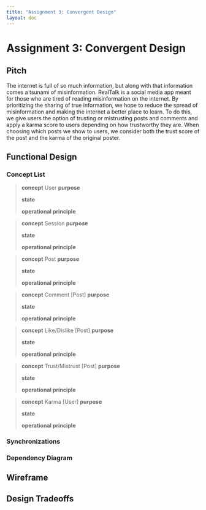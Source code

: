 ```yaml
---
title: "Assignment 3: Convergent Design"
layout: doc
---
```


# Assignment 3: Convergent Design

## Pitch
The internet is full of so much information, but along with that information comes a tsunami of misinformation. RealTalk is a social media app meant for those who are tired of reading misinformation on the internet. By prioritizing the sharing of true information, we hope to reduce the spread of misinformation and making the internet a better place to learn. To do this, we give users the option of trusting or mistrusting posts and comments and apply a karma score to users depending on how trustworthy they are. When choosing which posts we show to users, we consider both the trust score of the post and the karma of the original poster. 

## Functional Design

### Concept List

>**concept** User
>**purpose**
>
>**state**
>
>**operational principle**

>**concept** Session
>**purpose**
>
>**state**
>
>**operational principle**

>**concept** Post
>**purpose**
>
>**state**
>
>**operational principle**

>**concept** Comment \[Post]
>**purpose**
>
>**state**
>
>**operational principle**

>**concept** Like/Dislike \[Post]
>**purpose**
>
>**state**
>
>**operational principle**

>**concept** Trust/Mistrust \[Post]
>**purpose**
>
>**state**
>
>**operational principle**

>**concept** Karma \[User]
>**purpose**
>
>**state**
>
>**operational principle**

### Synchronizations

### Dependency Diagram

## Wireframe

## Design Tradeoffs